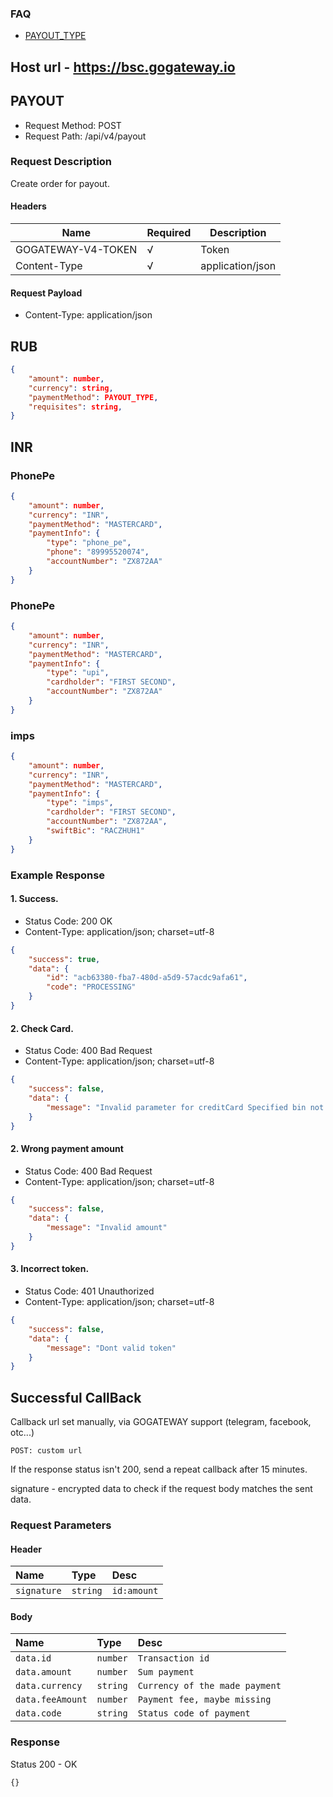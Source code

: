 ### FAQ
- [PAYOUT_TYPE](PAYMENT_INFO.md#payout-type)

## Host url - https://bsc.gogateway.io

## PAYOUT
 - Request Method: POST
 - Request Path: /api/v4/payout

### Request Description
Create order for payout.

#### Headers

| Name            | Required | Description
|-----------------|----------|-----------------
| GOGATEWAY-V4-TOKEN | √        | Token
| Content-Type    | √        | application/json

#### Request Payload

 - Content-Type: application/json

## RUB
```json
{
    "amount": number,
    "currency": string,
    "paymentMethod": PAYOUT_TYPE,
    "requisites": string,
}
```

## INR
### PhonePe
```json
{
    "amount": number,
    "currency": "INR",
    "paymentMethod": "MASTERCARD",
    "paymentInfo": {
        "type": "phone_pe",
        "phone": "89995520074",
        "accountNumber": "ZX872AA"
    }
}
```

### PhonePe
```json
{
    "amount": number,
    "currency": "INR",
    "paymentMethod": "MASTERCARD",
    "paymentInfo": {
        "type": "upi",
        "cardholder": "FIRST SECOND",
        "accountNumber": "ZX872AA"
    }
}
```

### imps
```json
{
    "amount": number,
    "currency": "INR",
    "paymentMethod": "MASTERCARD",
    "paymentInfo": {
        "type": "imps",
        "cardholder": "FIRST SECOND",
        "accountNumber": "ZX872AA",
        "swiftBic": "RACZHUH1"
    }
}
```

### Example Response

#### 1. Success.

 - Status Code: 200 OK
 - Content-Type: application/json; charset=utf-8


```json
{
    "success": true,
    "data": {
        "id": "acb63380-fba7-480d-a5d9-57acdc9afa61",
        "code": "PROCESSING"
    }
}
```
#### 2. Check Card.

 - Status Code: 400 Bad Request
 - Content-Type: application/json; charset=utf-8


```json
{
    "success": false,
    "data": {
        "message": "Invalid parameter for creditCard Specified bin not found"
    }
}
```

#### 2. Wrong payment amount

 - Status Code: 400 Bad Request
 - Content-Type: application/json; charset=utf-8


```json
{
    "success": false,
    "data": {
        "message": "Invalid amount"
    }
}
```

#### 3. Incorrect token.

 - Status Code: 401 Unauthorized
 - Content-Type: application/json; charset=utf-8


```json
{
    "success": false,
    "data": {
        "message": "Dont valid token"
    }
}
```

## Successful CallBack
Callback url set manually, via GOGATEWAY support (telegram, facebook, otc...)

```
POST: custom url
```
If the response status isn't 200, send a repeat callback after 15 minutes.

signature - encrypted data to check if the request body matches the sent data.

### Request Parameters
#### Header
| Name | Type | Desc |
| :------ | :------ | :------ |
| `signature` | `string` | `id:amount`
#### Body
| Name | Type | Desc |
| :------ | :------ | :------ |
| `data.id` | `number` | `Transaction id`
| `data.amount` | `number` | `Sum payment`
| `data.currency` | `string` | `Currency of the made payment`
| `data.feeAmount` | `number` | `Payment fee, maybe missing`
| `data.code` | `string` | `Status code of payment`

### Response
Status 200 - OK
```
{}
```
